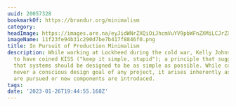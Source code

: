 ```yaml
---
uuid: 20057328
bookmarkOf: https://brandur.org/minimalism
category:
headImage: https://images.are.na/eyJidWNrZXQiOiJhcmVuYV9pbWFnZXMiLCJrZXkiOiIyMDA1NzMyOC9vcmlnaW5hbF8xMWYyM2ZlOTRiMzFjMjkwZDdiZTdiNDE3Zjg4NDZmMC5wbmciLCJlZGl0cyI6eyJyZXNpemUiOnsid2lkdGgiOjEyMDAsImhlaWdodCI6MTIwMCwiZml0IjoiaW5zaWRlIiwid2l0aG91dEVubGFyZ2VtZW50Ijp0cnVlfSwid2VicCI6eyJxdWFsaXR5Ijo5MH0sImpwZWciOnsicXVhbGl0eSI6OTB9LCJyb3RhdGUiOm51bGx9fQ==?bc=0
imageName: 11f23fe94b31c290d7be7b417f8846f0.png
title: In Pursuit of Production Minimalism
description: While working at Lockheed during the cold war, Kelly Johnson was reported
  to have coined KISS ("keep it simple, stupid"); a principle that suggests glibly
  that systems should be designed to be as simple as possible. While complexity is
  never a conscious design goal of any project, it arises inherently as new features
  are pursued or new components are introduced.
tags:
date: '2023-01-26T19:44:55.168Z'
---
```

